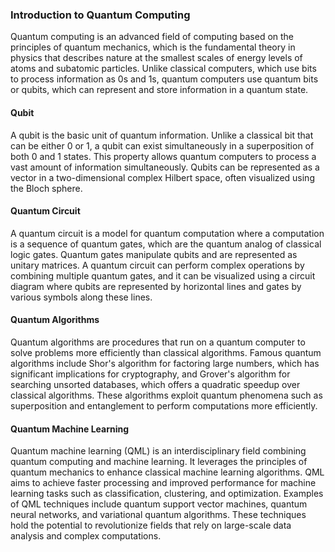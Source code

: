 ### Introduction to Quantum Computing

Quantum computing is an advanced field of computing based on the principles of quantum mechanics, which is the fundamental theory in physics that describes nature at the smallest scales of energy levels of atoms and subatomic particles. Unlike classical computers, which use bits to process information as 0s and 1s, quantum computers use quantum bits or qubits, which can represent and store information in a quantum state.

#### Qubit
A qubit is the basic unit of quantum information. Unlike a classical bit that can be either 0 or 1, a qubit can exist simultaneously in a superposition of both 0 and 1 states. This property allows quantum computers to process a vast amount of information simultaneously. Qubits can be represented as a vector in a two-dimensional complex Hilbert space, often visualized using the Bloch sphere.

#### Quantum Circuit
A quantum circuit is a model for quantum computation where a computation is a sequence of quantum gates, which are the quantum analog of classical logic gates. Quantum gates manipulate qubits and are represented as unitary matrices. A quantum circuit can perform complex operations by combining multiple quantum gates, and it can be visualized using a circuit diagram where qubits are represented by horizontal lines and gates by various symbols along these lines.

#### Quantum Algorithms
Quantum algorithms are procedures that run on a quantum computer to solve problems more efficiently than classical algorithms. Famous quantum algorithms include Shor's algorithm for factoring large numbers, which has significant implications for cryptography, and Grover's algorithm for searching unsorted databases, which offers a quadratic speedup over classical algorithms. These algorithms exploit quantum phenomena such as superposition and entanglement to perform computations more efficiently.

#### Quantum Machine Learning
Quantum machine learning (QML) is an interdisciplinary field combining quantum computing and machine learning. It leverages the principles of quantum mechanics to enhance classical machine learning algorithms. QML aims to achieve faster processing and improved performance for machine learning tasks such as classification, clustering, and optimization. Examples of QML techniques include quantum support vector machines, quantum neural networks, and variational quantum algorithms. These techniques hold the potential to revolutionize fields that rely on large-scale data analysis and complex computations.